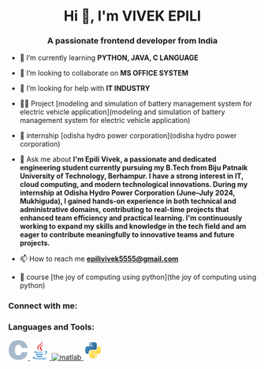 

<!---
vivekepili/vivekepili is a ✨ special ✨ repository because its `README.md` (this file) appears on your GitHub profile.
You can click the Preview link to take a look at your changes.
--->
<h1 align="center">Hi 👋, I'm VIVEK EPILI</h1>
<h3 align="center">A passionate frontend developer from India</h3>

- 🌱 I’m currently learning **PYTHON, JAVA, C LANGUAGE**

- 👯 I’m looking to collaborate on **MS OFFICE SYSTEM**

- 🤝 I’m looking for help with **IT INDUSTRY**

- 👨‍💻 Project [modeling and simulation of battery management system for electric vehicle application](modeling and simulation of battery management system for electric vehicle application)

- 📝 internship [odisha hydro power corporation](odisha hydro power corporation)

- 💬 Ask me about **I'm Epili Vivek, a passionate and dedicated engineering student currently pursuing my B.Tech from Biju Patnaik University of Technology, Berhampur. I have a strong interest in IT, cloud computing, and modern technological innovations. During my internship at Odisha Hydro Power Corporation (June–July 2024, Mukhiguda), I gained hands-on experience in both technical and administrative domains, contributing to real-time projects that enhanced team efficiency and practical learning. I'm continuously working to expand my skills and knowledge in the tech field and am eager to contribute meaningfully to innovative teams and future projects.**

- 📫 How to reach me **epilivivek5555@gmail.com**

- 📄 course [the joy of computing using python](the joy of computing using python)

<h3 align="left">Connect with me:</h3>
<p align="left">
</p>

<h3 align="left">Languages and Tools:</h3>
<p align="left"> <a href="https://www.cprogramming.com/" target="_blank" rel="noreferrer"> <img src="https://raw.githubusercontent.com/devicons/devicon/master/icons/c/c-original.svg" alt="c" width="40" height="40"/> </a> <a href="https://www.java.com" target="_blank" rel="noreferrer"> <img src="https://raw.githubusercontent.com/devicons/devicon/master/icons/java/java-original.svg" alt="java" width="40" height="40"/> </a> <a href="https://www.mathworks.com/" target="_blank" rel="noreferrer"> <img src="https://upload.wikimedia.org/wikipedia/commons/2/21/Matlab_Logo.png" alt="matlab" width="40" height="40"/> </a> <a href="https://www.python.org" target="_blank" rel="noreferrer"> <img src="https://raw.githubusercontent.com/devicons/devicon/master/icons/python/python-original.svg" alt="python" width="40" height="40"/> </a> </p>
